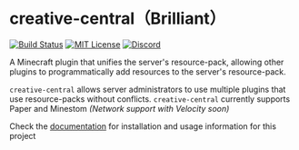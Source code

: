 # creative-central（Brilliant）
[![Build Status](https://img.shields.io/github/actions/workflow/status/unnamed/creative-central/build.yml?branch=main)](https://github.com/unnamed/creative-central/actions/workflows/build.yml)
[![MIT License](https://img.shields.io/badge/license-MIT-blue)](license.txt)
[![Discord](https://img.shields.io/discord/683899335405994062)](https://discord.gg/xbba2fy)

A Minecraft plugin that unifies the server's resource-pack, allowing other plugins
to programmatically add resources to the server's resource-pack.

`creative-central` allows server administrators to use multiple plugins that
use resource-packs without conflicts. `creative-central` currently supports
Paper and Minestom *(Network support with Velocity soon)*

Check the [documentation](https://unnamed.team/docs/creative-central/) for installation
and usage information for this project
